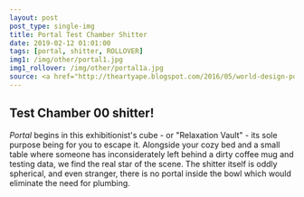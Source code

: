 ```yaml
---
layout: post
post_type: single-img
title: Portal Test Chamber Shitter
date: 2019-02-12 01:01:00
tags: [portal, shitter, ROLLOVER]
img1: /img/other/portal1.jpg
img1_rollover: /img/other/portal1a.jpg
source: <a href="http://theartyape.blogspot.com/2016/05/world-design-portal.html">The Arty Ape</a>
---
```

## Test Chamber 00 shitter!

*Portal* begins in this exhibitionist's cube - or "Relaxation Vault" - its sole purpose being for you to escape it. Alongside your cozy bed and a small table where someone has inconsiderately left behind a dirty coffee mug and testing data, we find the real star of the scene. The shitter itself is oddly spherical, and even stranger, there is no portal inside the bowl which would eliminate the need for plumbing. 
